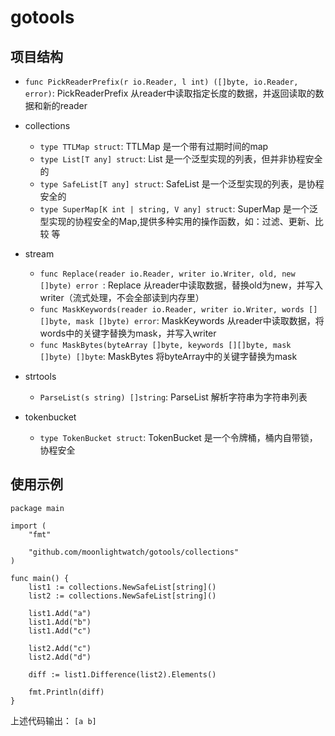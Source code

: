 # gotools

## 项目结构

- `func PickReaderPrefix(r io.Reader, l int) ([]byte, io.Reader, error)`: PickReaderPrefix 从reader中读取指定长度的数据，并返回读取的数据和新的reader

- collections
    - `type TTLMap struct`: TTLMap 是一个带有过期时间的map
    - `type List[T any] struct`: List 是一个泛型实现的列表，但并非协程安全的
    - `type SafeList[T any] struct`: SafeList 是一个泛型实现的列表，是协程安全的
    - `type SuperMap[K int | string, V any] struct`: SuperMap 是一个泛型实现的协程安全的Map,提供多种实用的操作函数，如：过滤、更新、比较 等
- stream
    - `func Replace(reader io.Reader, writer io.Writer, old, new []byte) error `: Replace 从reader中读取数据，替换old为new，并写入writer（流式处理，不会全部读到内存里）
    - `func MaskKeywords(reader io.Reader, writer io.Writer, words [][]byte, mask []byte) error`: MaskKeywords 从reader中读取数据，将words中的关键字替换为mask，并写入writer
	- `func MaskBytes(byteArray []byte, keywords [][]byte, mask []byte) []byte`: MaskBytes 将byteArray中的关键字替换为mask
- strtools
    - `ParseList(s string) []string`: ParseList 解析字符串为字符串列表
- tokenbucket
	- `type TokenBucket struct`: TokenBucket 是一个令牌桶，桶内自带锁，协程安全

## 使用示例

```
package main

import (
	"fmt"

	"github.com/moonlightwatch/gotools/collections"
)

func main() {
	list1 := collections.NewSafeList[string]()
	list2 := collections.NewSafeList[string]()

	list1.Add("a")
	list1.Add("b")
	list1.Add("c")

	list2.Add("c")
	list2.Add("d")

	diff := list1.Difference(list2).Elements()

	fmt.Println(diff)
}
```
上述代码输出： `[a b]`